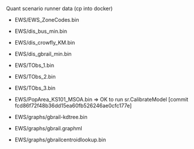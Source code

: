
Quant scenario runner data (cp into docker)
 - EWS/EWS_ZoneCodes.bin
 - EWS/dis_bus_min.bin
 - EWS/dis_crowfly_KM.bin
 - EWS/dis_gbrail_min.bin
 - EWS/TObs_1.bin
 - EWS/TObs_2.bin
 - EWS/TObs_3.bin
 - EWS/PopArea_KS101_MSOA.bin
 => OK to run sr.CalibrateModel [commit fcd86f72f48b36dd15ea60fb526246ae0cfc177e]

 - EWS/graphs/gbrail-kdtree.bin
 - EWS/graphs/gbrail.graphml
 - EWS/graphs/gbrailcentroidlookup.bin

